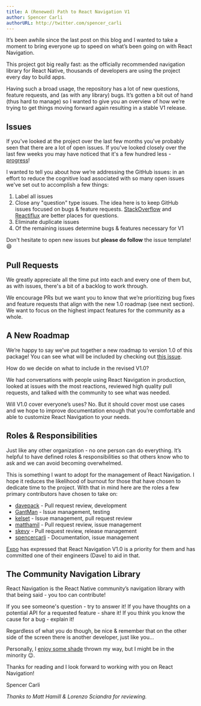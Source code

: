 ```yaml
---
title: A (Renewed) Path to React Navigation V1
author: Spencer Carli
authorURL: http://twitter.com/spencer_carli
---
```


It’s been awhile since the last post on this blog and I wanted to take a moment to bring everyone up to speed on what’s been going on with React Navigation.

This project got big really fast: as the officially recommended navigation library for React Native, thousands of developers are using the project every day to build apps.

Having such a broad usage, the repository has a lot of new questions, feature requests, and (as with any library) bugs. It’s gotten a bit out of hand (thus hard to manage) so I wanted to give you an overview of how we’re trying to get things moving forward again resulting in a stable V1 release.

## Issues

If you've looked at the project over the last few months you've probably seen that there are a lot of open issues. If you've looked closely over the last few weeks you may have noticed that it's a few hundred less - [progress](https://github.com/react-community/react-navigation/pulse/monthly)!

I wanted to tell you about how we’re addressing the GitHub issues: in an effort to reduce the cognitive load associated with so many open issues we've set out to accomplish a few things:

1. Label all issues
2. Close any "question" type issues. The idea here is to keep GitHub issues focused on bugs & feature requests. [StackOverflow](https://stackoverflow.com/questions/tagged/react-navigation) and [Reactiflux](https://www.reactiflux.com/) are better places for questions.
3. Eliminate duplicate issues
4. Of the remaining issues determine bugs & features necessary for V1

Don't hesitate to open new issues but **please do follow** the issue template! 😄

## Pull Requests

We greatly appreciate all the time put into each and every one of them but, as with issues, there's a bit of a backlog to work through.

We encourage PRs but we want you to know that we’re prioritizing bug fixes and feature requests that align with the new 1.0 roadmap (see next section). We want to focus on the highest impact features for the community as a whole.

## A New Roadmap

We’re happy to say we’ve put together a new roadmap to version 1.0 of this package! You can see what will be included by checking out [this issue](https://github.com/react-community/react-navigation/issues/2585).

How do we decide on what to include in the revised V1.0?

We had conversations with people using React Navigation in production, looked at issues with the most reactions, reviewed high quality pull requests, and talked with the community to see what was needed.

Will V1.0 cover everyone’s uses? No. But it should cover most use cases and we hope to improve documentation enough that you’re comfortable and able to customize React Navigation to your needs.

## Roles & Responsibilities

Just like any other organization - no one person can do everything. It’s helpful to have defined roles & responsibilities so that others know who to ask and we can avoid becoming overwhelmed.

This is something I want to adopt for the management of React Navigation. I hope it reduces the likelihood of burnout for those that have chosen to dedicate time to the project. With that in mind here are the roles a few primary contributors have chosen to take on:

- [davepack](https://github.com/davepack) - Pull request review, development
- [GantMan](https://github.com/GantMan) - Issue management, testing
- [kelset](https://github.com/kelset) - Issue management, pull request review
- [matthamil](https://github.com/matthamil) - Pull request review, issue management
- [skevy](https://github.com/skevy) - Pull request review, release management
- [spencercarli](https://github.com/spencercarli) - Documentation, issue management

[Expo](https://expo.io/) has expressed that React Navigation V1.0 is a priority for them and has committed one of their engineers (Dave) to aid in that.

## The Community Navigation Library

React Navigation is the React Native community’s navigation library with that being said - you too can contribute!

If you see someone's question - try to answer it!
If you have thoughts on a potential API for a requested feature - share it!
If you think you know the cause for a bug - explain it!

Regardless of what you do though, be nice & remember that on the other side of the screen there is another developer, just like you…

Personally, I [enjoy some shade](https://media.giphy.com/media/l4FGlDsvuUd2RkBYQ/giphy.gif) thrown my way, but I might be in the minority 😉.

Thanks for reading and I look forward to working with you on React Navigation!

Spencer Carli

*Thanks to Matt Hamill & Lorenzo Sciandra for reviewing.*
